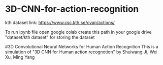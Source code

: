 # 3D-CNN-for-action-recognition
kth dataset link: https://www.csc.kth.se/cvap/actions/

To run ipynb file open google colab 
create this path in your google drive  "dataset/kth dataset" for storing the dataset

#3D Convolutional Neural Networks for Human Action Recognition
This is a simulation of "3D CNN for Human action recognotion" by Shuiwang Ji, Wei Xu, Ming Yang

